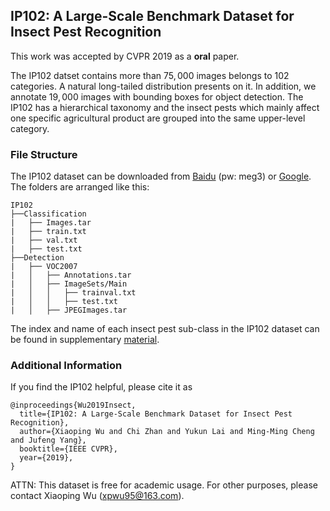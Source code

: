 ## IP102: A Large-Scale Benchmark Dataset for Insect Pest Recognition

This work was accepted by CVPR 2019 as a **oral** paper.

The IP102 datset contains more than $75,000$ images belongs to $102$ categories. A natural long-tailed distribution presents on it. In addition, we annotate $19,000$ images with bounding boxes for object detection. The IP102 has a hierarchical taxonomy and the insect pests which mainly affect one specific agricultural product are grouped into the same upper-level category.

### File Structure

The IP102 dataset can be downloaded from [Baidu](https://pan.baidu.com/s/1I5NKaa7B8lmB9bqsz4tGZA) (pw: meg3) or [Google](https://drive.google.com/open?id=1dnw8Z4XIADWBdLX0ecokRwqVmRKJa-QP).
The folders are arranged like this:
```
IP102
├──Classification
|	├── Images.tar
|	├── train.txt
|	├── val.txt
|	├── test.txt
├──Detection
|	├── VOC2007
|	│   ├── Annotations.tar
|	│   ├── ImageSets/Main
|	│   │   ├── trainval.txt
|	│   │   ├── test.txt
|	│   ├── JPEGImages.tar
```

The index and name of each insect pest sub-class in the IP102 dataset can be found in supplementary [material](./supplements_cvpr19_ip102.pdf).


### Additional Information
If you find the IP102 helpful, please cite it as
```
@inproceedings{Wu2019Insect,
  title={IP102: A Large-Scale Benchmark Dataset for Insect Pest Recognition},
  author={Xiaoping Wu and Chi Zhan and Yukun Lai and Ming-Ming Cheng and Jufeng Yang},
  booktitle={IEEE CVPR},
  year={2019},
}
```

ATTN: This dataset is free for academic usage. For other purposes, please contact Xiaoping Wu (xpwu95@163.com).
